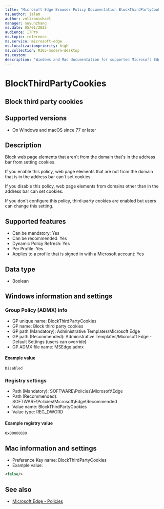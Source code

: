 ```yaml
---
title: "Microsoft Edge Browser Policy Documentation BlockThirdPartyCookies"
ms.author: jalam
author: vmliramichael
manager: nuyunzhang
ms.date: 05/01/2025
audience: ITPro
ms.topic: reference
ms.service: microsoft-edge
ms.localizationpriority: high
ms.collection: M365-modern-desktop
ms.custom:
description: "Windows and Mac documentation for supported Microsoft Edge Browser policy: Block third party cookies"
---
```


<!--THIS FILE IS AUTOMATICALLY GENERATED. MANUAL CHANGES WILL BE OVERWRITTEN.-->
<!--Please contact the Microsoft Edge Manageability team with any questions.-->

# BlockThirdPartyCookies

## Block third party cookies


## Supported versions

- On Windows and macOS since 77 or later

## Description

Block web page elements that aren't from the domain that's in the address bar from setting cookies.

If you enable this policy, web page elements that are not from the domain that is in the address bar can't set cookies

If you disable this policy, web page elements from domains other than in the address bar can set cookies.

If you don't configure this policy, third-party cookies are enabled but users can change this setting.

## Supported features

- Can be mandatory: Yes
- Can be recommended: Yes
- Dynamic Policy Refresh: Yes
- Per Profile: Yes
- Applies to a profile that is signed in with a Microsoft account: Yes

## Data type

- Boolean

## Windows information and settings

### Group Policy (ADMX) info

- GP unique name: BlockThirdPartyCookies
- GP name: Block third party cookies
- GP path (Mandatory): Administrative Templates/Microsoft Edge
- GP path (Recommended): Administrative Templates/Microsoft Edge - Default Settings (users can override)
- GP ADMX file name: MSEdge.admx

#### Example value

```
Disabled
```

### Registry settings

- Path (Mandatory): SOFTWARE\Policies\Microsoft\Edge
- Path (Recommended): SOFTWARE\Policies\Microsoft\Edge\Recommended
- Value name: BlockThirdPartyCookies
- Value type: REG_DWORD

#### Example registry value

```
0x00000000
```


## Mac information and settings

- Preference Key name: BlockThirdPartyCookies
- Example value:

```xml
<false/>
```

## See also
- [Microsoft Edge - Policies](../microsoft-edge-policies.md)
